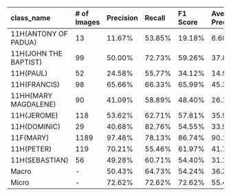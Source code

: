 | class_name            | # of Images   | Precision   | Recall   | F1 Score   | Average Precision   |
|:----------------------|:--------------|:------------|:---------|:-----------|:--------------------|
| 11H(ANTONY OF PADUA)  | 13            | 11.67%      | 53.85%   | 19.18%     | 6.60%               |
| 11H(JOHN THE BAPTIST) | 99            | 50.00%      | 72.73%   | 59.26%     | 37.81%              |
| 11H(PAUL)             | 52            | 24.58%      | 55.77%   | 34.12%     | 14.94%              |
| 11H(FRANCIS)          | 98            | 65.66%      | 66.33%   | 65.99%     | 45.32%              |
| 11HH(MARY MAGDALENE)  | 90            | 41.09%      | 58.89%   | 48.40%     | 26.18%              |
| 11H(JEROME)           | 118           | 53.62%      | 62.71%   | 57.81%     | 35.99%              |
| 11H(DOMINIC)          | 29            | 40.68%      | 82.76%   | 54.55%     | 33.93%              |
| 11F(MARY)             | 1189          | 97.48%      | 78.13%   | 86.74%     | 90.12%              |
| 11H(PETER)            | 119           | 70.21%      | 55.46%   | 61.97%     | 41.79%              |
| 11H(SEBASTIAN)        | 56            | 49.28%      | 60.71%   | 54.40%     | 31.10%              |
| Macro                 | -             | 50.43%      | 64.73%   | 54.24%     | 36.38%              |
| Micro                 | -             | 72.62%      | 72.62%   | 72.62%     | 55.48%              |